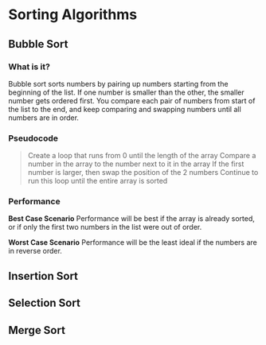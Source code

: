 <!-- Create a README.md file and for each algorithm include the following:

* Explain to a five year old how the algorithm works (3-4 sentences max)
*Psuedo code for each sorting implementation
*In your own words, describe the performance of the alogirthm for the following cases:
    * Best case scenario
    * Worst case scenario -->

# Sorting Algorithms

## Bubble Sort

### What is it?
Bubble sort sorts numbers by pairing up numbers starting from the beginning of the list. If one number is smaller than the other, the smaller number gets ordered first. You compare each pair of numbers from start of the list to the end, and keep comparing and swapping numbers until all numbers are in order.

### Pseudocode
> Create a loop that runs from 0 until the length of the array
> Compare a number in the array to the number next to it in the array
> If the first number is larger, then swap the position of the 2 numbers
> Continue to run this loop until the entire array is sorted

### Performance
**Best Case Scenario**
Performance will be best if the array is already sorted, or if only the first two numbers in the list were out of order.

**Worst Case Scenario**
Performance will be the least ideal if the numbers are in reverse order.

## Insertion Sort

## Selection Sort

## Merge Sort
